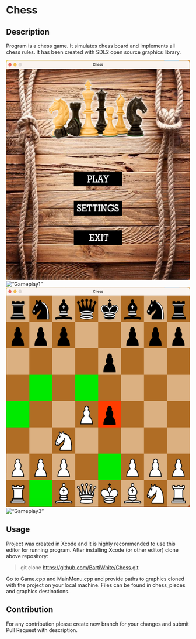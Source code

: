 # Chess

## Description

Program is a chess game. It simulates chess board and implements all chess rules. It has been created with SDL2 open source graphics library. 

<!-- Image -->
<img src="https://github.com/BartiWhite/Chess/blob/main/graphics/mainmenu.png" alt= “MainMenu” width="600" height="600">
<img src="https://github.com/BartiWhite/Chess/blob/main/graphics/gameplay1.png" alt= “Gameplay1” width="600" height="600">
<img src="https://github.com/BartiWhite/Chess/blob/main/graphics/gameplay2.png" alt= “Gameplay2” width="600" height="600">
<img src="https://github.com/BartiWhite/Chess/blob/main/graphics/gameplay3.png" alt= “Gameplay3” width="600" height="600">

## Usage

Project was created in Xcode and it is highly recommended to use this editor for running program. After installing Xcode (or other editor) clone above repository:

> git clone https://github.com/BartiWhite/Chess.git

Go to Game.cpp and MainMenu.cpp and provide paths to graphics cloned with the project on your local machine. Files can be found in chess_pieces and graphics destinations. 

## Contribution 

For any contribution please create new branch for your changes and submit Pull Request with description.
